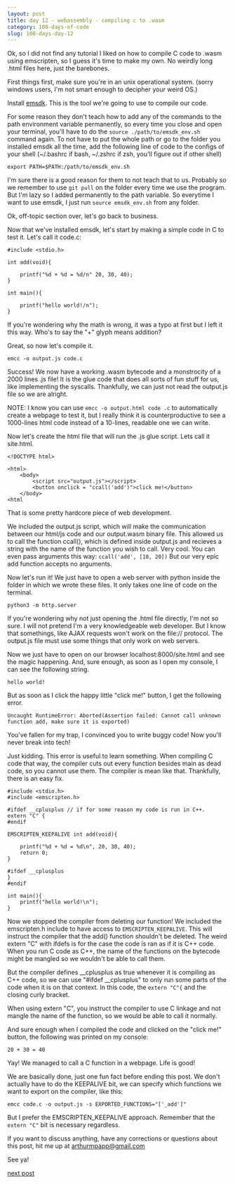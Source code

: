 ```yaml
---
layout: post
title: day 12 - webassembly - compiling c to .wasm
category: 100-days-of-code
slug: 100-days-day-12
---
```


Ok, so I did not find any tutorial I liked on how to compile C code to .wasm using emscripten, so I guess it's time to make my own. No weirdly long .html files here, just the barebones. 

First things first, make sure you're in an unix operational system. (sorry windows users, I'm not smart enough to decipher your weird OS.) 

Install [emsdk](https://emscripten.org/docs/getting_started/downloads.html). This is the tool we're going to use to compile our code. 

For some reason they don't teach how to add any of the commands to the path environment variable permanently, so every time you close and open your terminal, you'll have to do the ```source ./path/to/emsdk_env.sh``` command again. To not have to put the whole path or go to the folder you installed emsdk all the time, add the following line of code to the configs of your shell (~/.bashrc if bash, ~/.zshrc if zsh, you'll figure out if other shell)

```
export PATH=$PATH:/path/to/emsdk_env.sh
```

I'm sure there is a good reason for them to not teach that to us. Probably so we remember to use ```git pull``` on the folder every time we use the program. But I'm lazy so I added permanently to the path variable. So everytime I want to use emsdk, I just run ```source emsdk_env.sh``` from any folder.

Ok, off-topic section over, let's go back to business. 

Now that we've installed emsdk, let's start by making a simple code in C to test it. Let's call it code.c:

```
#include <stdio.h>

int add(void){

    printf("%d + %d = %d/n" 20, 30, 40);
}

int main(){

    printf("hello world!/n");
}
```

If you're wondering why the math is wrong, it was a typo at first but I left it this way. Who's to say the "+" glyph means addition?

Great, so now let's compile it. 

```
emcc -o output.js code.c
```

Success! We now have a working .wasm bytecode and a monstrocity of a 2000 lines .js file! It is the glue code that does all sorts of fun stuff for us, like implementing the syscalls. Thankfully, we can just not read the output.js file so we are alright. 

NOTE: I know you can use ```emcc -o output.html code .c``` to automatically create a webpage to test it, but I really think it is counterproductive to see a 1000-lines html code instead of a 10-lines, readable one we can write. 

Now let's create the html file that will run the .js glue script. Lets call it site.html. 

```
<!DOCTYPE html>

<html>
    <body>
        <script src="output.js"></script>
        <button onclick = "ccall('add')">click me!</button>
    </body>
<html
```

That is some pretty hardcore piece of web development.

We included the output.js script, which will make the communication between our html/js code and our output.wasm binary file. This allowed us to call the function ccall(), which is defined inside output.js and recieves a string with the name of the function you wish to call. Very cool. You can even pass arguments this way: ```ccall('add', [10, 20])``` But our very epic add function accepts no arguments. 

Now let's run it! We just have to open a web server with python inside the folder in which we wrote these files. It only takes one line of code on the terminal.

```
python3 -m http.server
```

If you're wondering why not just opening the .html file directly, I'm not so sure. I will not pretend I'm a very knowledgeable web developer. But I know that somethings, like AJAX requests won't work on the file:// protocol. The output.js file must use some things that only work on web servers.

Now we just have to open on our browser localhost:8000/site.html and see the magic happening. And, sure enough, as soon as I open my console, I can see the following string. 

```
hello world!
```

But as soon as I click the happy little "click me!" button, I get the following error.

```
Uncaught RuntimeError: Aborted(Assertion failed: Cannot call unknown function add, make sure it is exported)
```

You've fallen for my trap, I convinced you to write buggy code! Now you'll never break into tech!

Just kidding. This error is useful to learn something. When compiling C code that way, the compiler cuts out every function besides main as dead code, so you cannot use them. The compiler is mean like that. Thankfully, there is an easy fix. 

```
#include <stdio.h>
#include <emscripten.h>

#ifdef __cplusplus // if for some reason my code is run in C++.
extern "C" {
#endif

EMSCRIPTEN_KEEPALIVE int add(void){

    printf("%d + %d = %d\n", 20, 30, 40);
    return 0;
}

#ifdef __cplusplus
}
#endif

int main(){
    printf("hello world!\n");
}
```

Now we stopped the compiler from deleting our function! We included the emscripten.h include to have access to ```EMSCRIPTEN_KEEPALIVE```. This will instruct the compiler that the add() function shouldn't be deleted. The weird extern "C" with ifdefs is for the case the code is ran as if it is C++ code. When you run C code as C++, the name of the functions on the bytecode might be mangled so we wouldn't be able to call them.

But the compiler defines __cplusplus as true whenever it is compiling as C++ code, so we can use "#ifdef __cplusplus" to only run some parts of the code when it is on that context. In this code, the ```extern "C"{``` and the closing curly bracket.  

When using extern "C", you instruct the compiler to use C linkage and not mangle the name of the function, so we would be able to call it normally. 

And sure enough when I compiled the code and clicked on the "click me!" button, the following was printed on my console:

```
20 + 30 = 40
```

Yay! We managed to call a C function in a webpage. Life is good!

We are basically done, just one fun fact before ending this post. We don't actually have to do the KEEPALIVE bit, we can specify which functions we want to export on the compiler, like this:

```
emcc code.c -o output.js -s EXPORTED_FUNCTIONS="['_add']"     
```

But I prefer the EMSCRIPTEN_KEEPALIVE approach. Remember that the ```extern "C"``` bit is necessary regardless. 

If you want to discuss anything, have any corrections or questions about this post, hit me up at arthurmpapp@gmail.com

See ya!

[next post](/blog/100-days-day-13)
